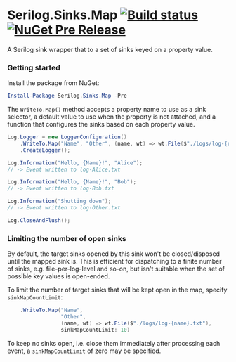 # Serilog.Sinks.Map [![Build status](https://ci.appveyor.com/api/projects/status/m7svuyb4bkve3q6y?svg=true)](https://ci.appveyor.com/project/serilog/serilog-sinks-map) [![NuGet Pre Release](https://img.shields.io/nuget/vpre/Serilog.Sinks.Map.svg)](https://www.nuget.org/packages/serilog.sinks.map)

A Serilog sink wrapper that to a set of sinks keyed on a property value.

### Getting started

Install the package from NuGet:

```powershell
Install-Package Serilog.Sinks.Map -Pre
```

The `WriteTo.Map()` method accepts a property name to use as a sink selector, a default value
to use when the property is not attached, and
a function that configures the sinks based on each property value.

```csharp
Log.Logger = new LoggerConfiguration()
    .WriteTo.Map("Name", "Other", (name, wt) => wt.File($"./logs/log-{name}.txt"))
    .CreateLogger();

Log.Information("Hello, {Name}!", "Alice");
// -> Event written to log-Alice.txt

Log.Information("Hello, {Name}!", "Bob");
// -> Event written to log-Bob.txt

Log.Information("Shutting down");
// -> Event written to log-Other.txt

Log.CloseAndFlush();
```

### Limiting the number of open sinks

By default, the target sinks opened by this sink won't be closed/disposed until the
mapped sink is. This is efficient for dispatching to a finite number of sinks,
e.g. file-per-log-level and so-on, but isn't suitable when the set of possible key values is
open-ended.

To limit the number of target sinks that will be kept open in the map, specify `sinkMapCountLimit`:

```csharp
    .WriteTo.Map("Name",
                 "Other",
                 (name, wt) => wt.File($"./logs/log-{name}.txt"),
                 sinkMapCountLimit: 10)
```

To keep no sinks open, i.e. close them immediately after processing each event, a `sinkMapCountLimit` of zero may be specified.
